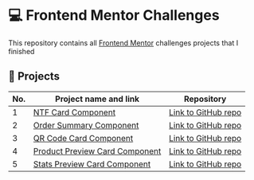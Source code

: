 # 💻 Frontend Mentor Challenges

This repository contains all [Frontend Mentor](https://www.frontendmentor.io/challenges) challenges projects that I finished

## 📃 Projects

| No. | Project name and link                                                                             | Repository |
| --- | ------------------------------------------------------------------------------------------------- | ---- |
| 1   | [NTF Card Component](https://fabianojunior1.github.io/Frontend-Mentor/nft-preview-card-component/)| [Link to GitHub repo](https://github.com/fabianojunior1/Frontend-Mentor/tree/main/nft-preview-card-component) |
| 2   | [Order Summary Component](https://fabianojunior1.github.io/Frontend-Mentor/order-summary-component/)| [Link to GitHub repo](https://github.com/fabianojunior1/Frontend-Mentor/tree/main/order-summary-component) |
| 3   | [QR Code Card Component](https://fabianojunior1.github.io/Frontend-Mentor/qr-code-component/)| [Link to GitHub repo](https://github.com/fabianojunior1/Frontend-Mentor/tree/main/qr-code-component) |
| 4   | [Product Preview Card Component](https://fabianojunior1.github.io/Frontend-Mentor/product-preview-card-component/)| [Link to GitHub repo](https://github.com/fabianojunior1/Frontend-Mentor/tree/main/product-preview-card-component) |
| 5   | [Stats Preview Card Component](https://fabianojunior1.github.io/Frontend-Mentor/stats-preview-card-component/)| [Link to GitHub repo](https://github.com/fabianojunior1/Frontend-Mentor/tree/main/stats-preview-card-component) |

